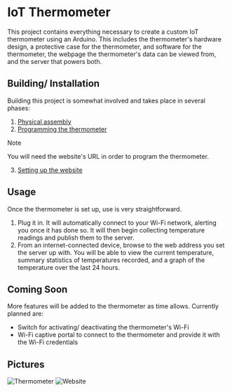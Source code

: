 # IoT Thermometer

This project contains everything necessary to create a custom IoT thermometer using an Arduino. This includes the thermometer's hardware design, a protective case for the thermometer, and software for the thermometer, the webpage the thermometer's data can be viewed from, and the server that powers both.


## Building/ Installation

Building this project is somewhat involved and takes place in several phases:

1. [Physical assembly](/docs/assembly.md)
2. [Programming the thermometer](/docs/thermometer.md)
> [!NOTE]
> You will need the website's URL in order to program the thermometer.
3. [Setting up the website](/docs/server.md)


## Usage

Once the thermometer is set up, use is very straightforward. 

1. Plug it in. It will automatically connect to your Wi-Fi network, alerting you once it has done so. It will then begin collecting temperature readings and publish them to the server. 
2. From an internet-connected device, browse to the web address you set the server up with. You will be able to view the current temperature, summary statistics of temperatures recorded, and a graph of the temperature over the last 24 hours.


## Coming Soon

More features will be added to the thermometer as time allows. Currently planned are: 

- Switch for activating/ deactivating the thermometer's Wi-Fi
- Wi-Fi captive portal to connect to the thermometer and provide it with the Wi-Fi credentials


## Pictures
![Thermometer](/docs/img/finished2.jpg)
![Website](/docs/img/website.png)